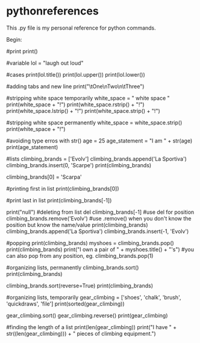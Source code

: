 # pythonreferences
This .py file is my personal reference for python commands.

Begin:

#print
print()

#variable
lol = "laugh out loud"

#cases
print(lol.title())
print(lol.upper())
print(lol.lower())

#adding tabs and new line
print("\tOne\nTwo\n\tThree")

#stripping white space temporarily
white_space = "   white space    "
print(white_space + "!")
print(white_space.rstrip() + "!")
print(white_space.lstrip() + "!")
print(white_space.strip() + "!")

#stripping white space permanently
white_space = white_space.strip()
print(white_space + "!")

#avoiding type erros with str()
age = 25
age_statement = "I am " + str(age)
print(age_statement)

#lists
climbing_brands = ['Evolv']
climbing_brands.append('La Sportiva')
climbing_brands.insert(0, 'Scarpe')
print(climbing_brands)

climbing_brands[0] = 'Scarpa'

#printing first in list
print(climbing_brands[0])

#print last in list
print(climbing_brands[-1])

print("null")
#deleting from list
del climbing_brands[-1] #use del for position
climbing_brands.remove('Evolv') #use .remove() when you don't know the position but know the name/value
print(climbing_brands)
climbing_brands.append('La Sportiva')
climbing_brands.insert(-1, 'Evolv')

#popping
print(climbing_brands)
myshoes = climbing_brands.pop()
print(climbing_brands)
print("I own a pair of " + myshoes.title() + "'s")
	#you can also pop from any position, eg. climbing_brands.pop(1)

#organizing lists, permanently
climbing_brands.sort()
print(climbing_brands)

climbing_brands.sort(reverse=True)
print(climbing_brands)

#organizing lists, temporarily
gear_climbing = ['shoes', 'chalk', 'brush', 'quickdraws', 'file']
print(sorted(gear_climbing))

gear_climbing.sort()
gear_climbing.reverse()
print(gear_climbing)

#finding the length of a list
print(len(gear_climbing))
print("I have " + str((len(gear_climbing))) + " pieces of climbing equipment.")
